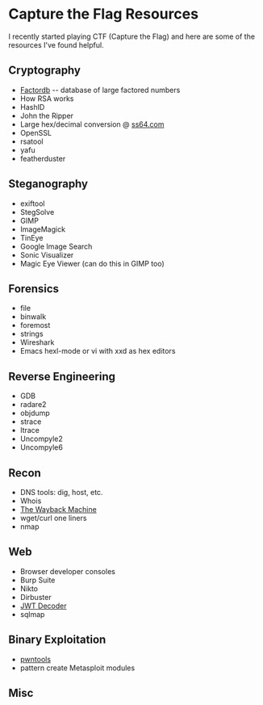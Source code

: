 # Capture the Flag Resources

I recently started playing CTF (Capture the Flag) and here are some of
the resources I've found helpful.


## Cryptography

- [Factordb](http://factordb.com/) -- database of large factored numbers
- How RSA works
- HashID
- John the Ripper
- Large hex/decimal conversion @ [ss64.com](http://ss64.com/convert.html)
- OpenSSL
- rsatool
- yafu
- featherduster


## Steganography

- exiftool
- StegSolve
- GIMP
- ImageMagick
- TinEye
- Google Image Search
- Sonic Visualizer
- Magic Eye Viewer (can do this in GIMP too)


## Forensics

- file
- binwalk
- foremost
- strings
- Wireshark
- Emacs hexl-mode or vi with xxd as hex editors


## Reverse Engineering

- GDB
- radare2
- objdump
- strace
- ltrace
- Uncompyle2
- Uncompyle6


## Recon

- DNS tools: dig, host, etc.
- Whois
- [The Wayback Machine](https://archive.org/)
- wget/curl one liners
- nmap


## Web

- Browser developer consoles
- Burp Suite
- Nikto
- Dirbuster
- [JWT Decoder](https://jwt.io/)
- sqlmap


## Binary Exploitation

- [pwntools](https://docs.pwntools.com/en/stable/)
- pattern create Metasploit modules


## Misc
